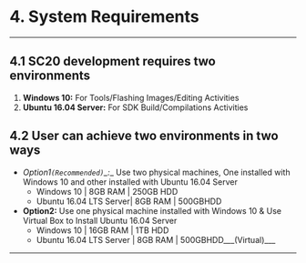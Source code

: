 # 4. System Requirements

------------

## 4.1 SC20 development requires two environments
  1. __Windows 10:__ For Tools/Flashing Images/Editing Activities
  2. __Ubuntu 16.04 Server:__ For SDK Build/Compilations Activities

## 4.2 User can achieve two environments in two ways
   - __Option1_`(Recommended)`_:__ Use two physical machines, One installed with Windows 10 and other installed with Ubuntu 16.04 Server
      - Windows 10 | 8GB RAM | 250GB HDD
      - Ubuntu 16.04 LTS Server| 8GB RAM | 500GBHDD
   - __Option2:__ Use one physical machine installed with Windows 10 & Use Virtual Box to Install Ubuntu 16.04 Server
      - Windows 10 | 16GB RAM | 1TB HDD
      - Ubuntu 16.04 LTS Server | 8GB RAM | 500GBHDD___(Virtual)___

------------
